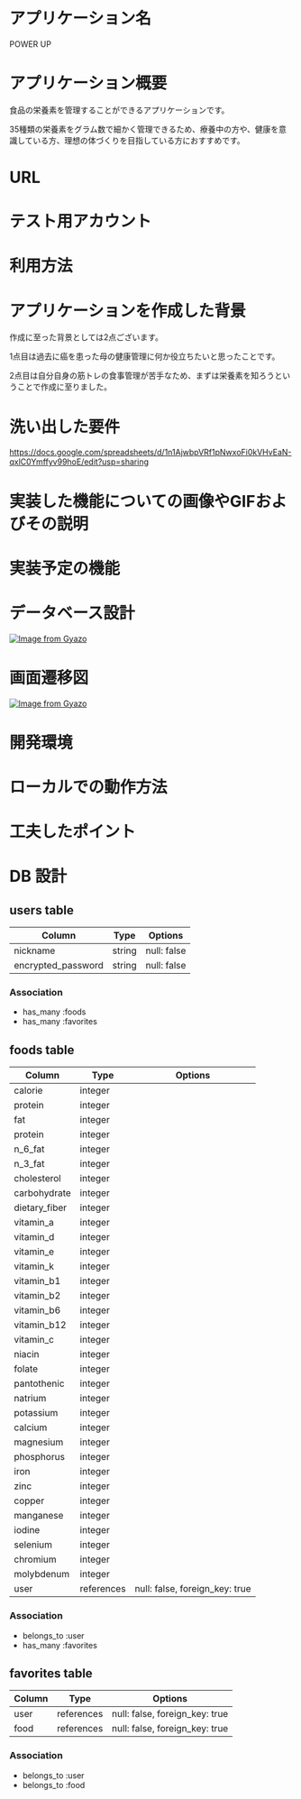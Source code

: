 # アプリケーション名

POWER UP

# アプリケーション概要

食品の栄養素を管理することができるアプリケーションです。

35種類の栄養素をグラム数で細かく管理できるため、療養中の方や、健康を意識している方、理想の体づくりを目指している方におすすめです。

# URL

# テスト用アカウント

# 利用方法

# アプリケーションを作成した背景
作成に至った背景としては2点ございます。

1点目は過去に癌を患った母の健康管理に何か役立ちたいと思ったことです。

2点目は自分自身の筋トレの食事管理が苦手なため、まずは栄養素を知ろうということで作成に至りました。

# 洗い出した要件

https://docs.google.com/spreadsheets/d/1n1AjwbpVRf1pNwxoFi0kVHvEaN-qxlC0Ymffyv99hoE/edit?usp=sharing

# 実装した機能についての画像やGIFおよびその説明

# 実装予定の機能

# データベース設計

[![Image from Gyazo](https://i.gyazo.com/30504c3dae7c790266efd578e0b2f6e4.png)](https://gyazo.com/30504c3dae7c790266efd578e0b2f6e4)

# 画面遷移図

[![Image from Gyazo](https://i.gyazo.com/471f07274a1490eb25987d16b129efd5.png)](https://gyazo.com/471f07274a1490eb25987d16b129efd5)

# 開発環境

# ローカルでの動作方法

# 工夫したポイント

# DB 設計

## users table

| Column             | Type     | Options     |
|--------------------|----------|-------------|
| nickname           | string   | null: false |
| encrypted_password | string   | null: false |

### Association

* has_many :foods
* has_many :favorites

## foods table

| Column        | Type       | Options                        |
|---------------|------------|--------------------------------|
| calorie       | integer    |                                |
| protein       | integer    |                                |
| fat           | integer    |                                |
| protein       | integer    |                                |
| n_6_fat       | integer    |                                |
| n_3_fat       | integer    |                                |
| cholesterol   | integer    |                                |
| carbohydrate  | integer    |                                |
| dietary_fiber | integer    |                                |
| vitamin_a     | integer    |                                |
| vitamin_d     | integer    |                                |
| vitamin_e     | integer    |                                |
| vitamin_k     | integer    |                                |
| vitamin_b1    | integer    |                                |
| vitamin_b2    | integer    |                                |
| vitamin_b6    | integer    |                                |
| vitamin_b12   | integer    |                                |
| vitamin_c     | integer    |                                |
| niacin        | integer    |                                |
| folate        | integer    |                                |
| pantothenic   | integer    |                                |
| natrium       | integer    |                                |
| potassium     | integer    |                                |
| calcium       | integer    |                                |
| magnesium     | integer    |                                |
| phosphorus    | integer    |                                |
| iron          | integer    |                                |
| zinc          | integer    |                                |
| copper        | integer    |                                |
| manganese     | integer    |                                |
| iodine        | integer    |                                |
| selenium      | integer    |                                |
| chromium      | integer    |                                |
| molybdenum    | integer    |                                |
| user          | references | null: false, foreign_key: true | 

### Association

- belongs_to :user
- has_many :favorites

## favorites table

| Column      | Type       | Options                        |
|-------------|------------|--------------------------------|
| user        | references | null: false, foreign_key: true |
| food        | references | null: false, foreign_key: true |

### Association

- belongs_to :user
- belongs_to :food
